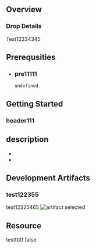 
## Overview



### Drop Details
Test12234345

## Prerequsities

- ### pre11111
  ```shell
  undefined
  ```
      

## Getting Started
### header111
description
- 
- 
- 

## Development Artifacts
### test122355
test12325465
![artifact selected](./img/Dropdown3.png)

## Resource
testttttt
false



    